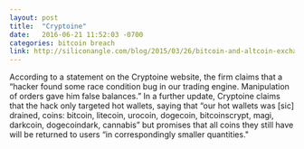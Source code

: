 ```yaml
---
layout: post
title:  "Cryptoine"
date:   2016-06-21 11:52:03 -0700
categories: bitcoin breach
link: http://siliconangle.com/blog/2015/03/26/bitcoin-and-altcoin-exchange-cryptoine-ceases-trading-after-claiming-to-be-hacked/
---
```

According to a statement on the Cryptoine website, the firm claims that a “hacker found some race condition bug in our trading engine. Manipulation of orders gave him false balances.”
In a further update, Cryptoine claims that the hack only targeted hot wallets, saying that “our hot wallets was [sic] drained, coins: bitcoin, litecoin, urocoin, dogecoin, bitcoinscrypt, magi, darkcoin, dogecoindark, cannabis” but promises that all coins they still have will be returned to users “in correspondingly smaller quantities."

